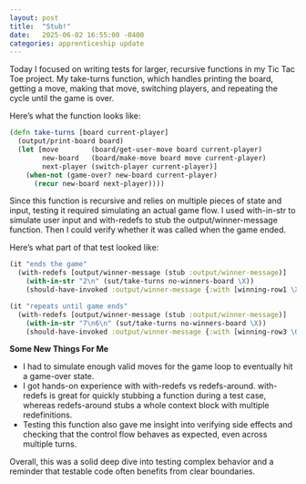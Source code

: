 ```yaml
---
layout: post
title:  "Stub!"
date:   2025-06-02 16:55:00 -0400
categories: apprenticeship update
---
```


Today I focused on writing tests for larger, recursive functions
in my Tic Tac Toe project. My take-turns function, which handles
printing the board, getting a move, making that move, switching
players, and repeating the cycle until the game is over.

Here’s what the function looks like:

```clojure
(defn take-turns [board current-player]
  (output/print-board board)
  (let [move        (board/get-user-move board current-player)
        new-board   (board/make-move board move current-player)
        next-player (switch-player current-player)]
    (when-not (game-over? new-board current-player)
      (recur new-board next-player))))

```
Since this function is recursive and relies on multiple pieces of
state and input, testing it required simulating an actual game flow.
I used with-in-str to simulate user input and with-redefs to stub
the output/winner-message function. Then I could verify whether it
was called when the game ended.

Here’s what part of that test looked like:

```clojure
(it "ends the game"
  (with-redefs [output/winner-message (stub :output/winner-message)]
    (with-in-str "2\n" (sut/take-turns no-winners-board \X))
    (should-have-invoked :output/winner-message {:with [winning-row1 \X]})))

(it "repeats until game ends"
  (with-redefs [output/winner-message (stub :output/winner-message)]
    (with-in-str "7\n6\n" (sut/take-turns no-winners-board \X))
    (should-have-invoked :output/winner-message {:with [winning-row3 \O]})))

```
**Some New Things For Me**
- I had to simulate enough valid moves for the game loop to eventually hit a game-over state.
- I got hands-on experience with with-redefs vs redefs-around. with-redefs is great for quickly
stubbing a function during a test case, whereas redefs-around stubs a whole context block with multiple redefinitions.
- Testing this function also gave me insight into verifying side effects and checking that the
control flow behaves as expected, even across multiple turns.

Overall, this was a solid deep dive into testing complex behavior and
a reminder that testable code often benefits from clear boundaries.
